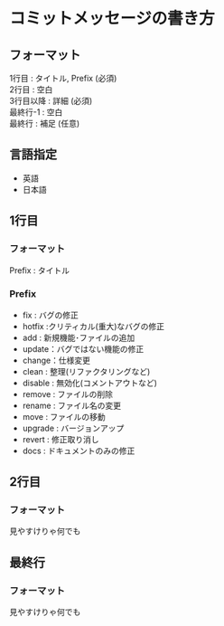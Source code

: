 # コミットメッセージの書き方

## フォーマット
1行目 : タイトル, Prefix (必須)  
2行目 : 空白  
3行目以降 : 詳細 (必須)  
最終行-1 : 空白  
最終行 : 補足 (任意)  


## 言語指定
- 英語
- 日本語

## 1行目
### フォーマット
Prefix : タイトル

### Prefix
- fix : バグの修正
- hotfix :クリティカル(重大)なバグの修正
- add : 新規機能･ファイルの追加
- update：バグではない機能の修正
- change：仕様変更
- clean : 整理(リファクタリングなど)
- disable : 無効化(コメントアウトなど)
- remove : ファイルの削除
- rename : ファイル名の変更
- move : ファイルの移動
- upgrade : バージョンアップ
- revert : 修正取り消し
- docs : ドキュメントのみの修正

## 2行目

### フォーマット
見やすけりゃ何でも

## 最終行

### フォーマット
見やすけりゃ何でも
